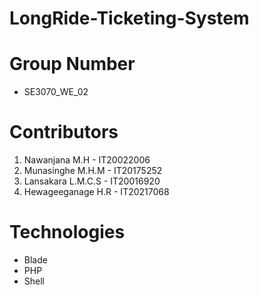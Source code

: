 # LongRide-Ticketing-System 
# Group Number 
<ul>
  <li>SE3070_WE_02</li>
</ul>

# Contributors
<ol>
    <li>Nawanjana M.H - IT20022006</li>
    <li>Munasinghe M.H.M - IT20175252</li>
    <li>Lansakara L.M.C.S - IT20016920</li>
    <li>Hewageeganage H.R - IT20217068</li>
</ol>

# Technologies
<ul>
  <li>Blade</li>
  <li>PHP</li>
  <li>Shell</li>
</ul>
